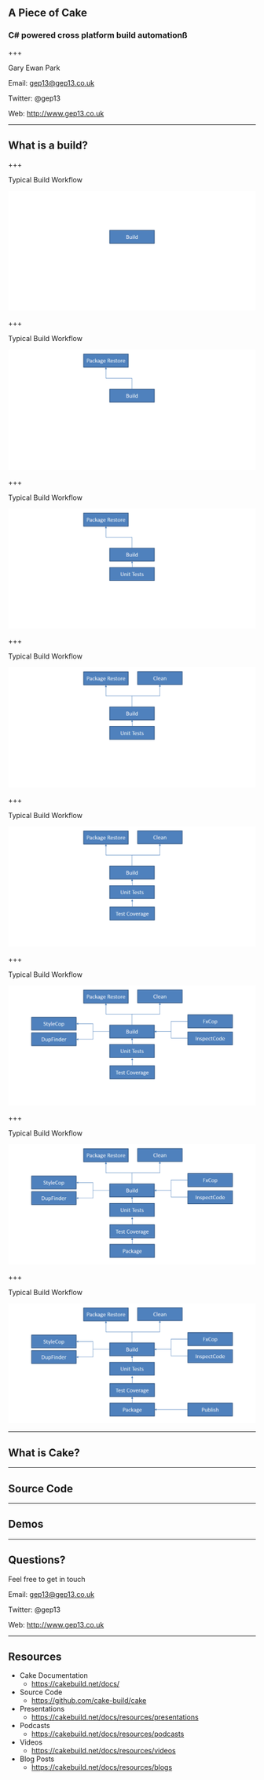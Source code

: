 ## A Piece of Cake
### C# powered cross platform build automationß

+++

Gary Ewan Park

Email: gep13@gep13.co.uk

Twitter: @gep13

Web: http://www.gep13.co.uk

---

## What is a build?

+++

Typical Build Workflow

![Build Step](assets/images/build-workflow-1.png)

+++

Typical Build Workflow

![Package Restore Step](assets/images/build-workflow-2.png)

+++

Typical Build Workflow

![Unit Test Steps](assets/images/build-workflow-3.png)

+++

Typical Build Workflow

![Clean Step](assets/images/build-workflow-4.png)

+++

Typical Build Workflow

![Test Coverage Step](assets/images/build-workflow-5.png)

+++

Typical Build Workflow

![Code Inspection Step](assets/images/build-workflow-6.png)

+++

Typical Build Workflow

![Package Step](assets/images/build-workflow-7.png)

+++

Typical Build Workflow

![Publish Step](assets/images/build-workflow-8.png)

---

## What is Cake?

---

## Source Code

---

## Demos

---

## Questions?

Feel free to get in touch

Email: gep13@gep13.co.uk

Twitter: @gep13

Web: http://www.gep13.co.uk

---

## Resources

* Cake Documentation
  * https://cakebuild.net/docs/
* Source Code
  * https://github.com/cake-build/cake
* Presentations
  * https://cakebuild.net/docs/resources/presentations
* Podcasts
  * https://cakebuild.net/docs/resources/podcasts
* Videos
  * https://cakebuild.net/docs/resources/videos
* Blog Posts
  * https://cakebuild.net/docs/resources/blogs